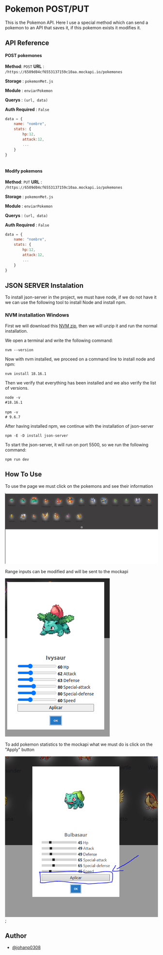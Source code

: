 # Pokemon POST/PUT

This is the Pokemon API.
Here I use a special method which can send a pokemon to an API that saves it, if this pokemon exists it modifies it.

## API Reference

#### POST pokemones

**Method**: `POST`
**URL** : `/https://6509d04cf6553137159c10aa.mockapi.io/pokemones`

**Storage** : `pokemonMet.js`

**Module** : `enviarPokemon` 

**Querys** : `(url, data)`

**Auth Required** : `False`

```javascript
data = {
    name: "nombre",
    stats: {
        hp:12,
        attack:12,
        ...
    }
}
  
```

#### Modify pokemons 

**Method**: `PUT`
**URL** : `/https://6509d04cf6553137159c10aa.mockapi.io/pokemones`

**Storage** : `pokemonMet.js`

**Module** : `enviarPokemon` 

**Querys** : `(url, data)`

**Auth Required** : `False`

```javascript
data = {
    name: "nombre",
    stats: {
        hp:12,
        attack:12,
        ...
    }
}
```


## JSON SERVER Instalation

To install json-server in the project, we must have node, if we do not have it we can use the following tool to install Node and install npm.

### NVM installation Windows

First we will download this [NVM zip](https://github.com/coreybutler/nvm-windows/releases/download/1.1.7/nvm-setup.zip), then we will unzip it and run the normal installation.

We open a terminal and write the following command:

```shell
nvm --version
```

Now with nvm installed, we proceed on a command line to install node and npm:

```shell
nvm install 18.16.1
```

Then we verify that everything has been installed and we also verify the list of versions.

```shell
node -v
#18.16.1

npm -v
# 9.6.7
```

After having installed npm, we continue with the installation of json-server

```shell
npm -E -D install json-server 
```

To start the json-server, it will run on port 5500, so we run the following command:

```shell
npm run dev
```


## How To Use

To use the page we must click on the pokemons and see their information

![imgen](./img/Screenshot%20from%202023-09-28%2011-42-00.png)

Range inputs can be modified and will be sent to the mockapi

![imgen](./img/Screenshot%20from%202023-09-28%2011-46-28.png)

To add pokemon statistics to the mockapi what we must do is click on the "Apply" button

![imagen](./img/img-12.PNG);


## Author

- [@johanp0308](https://github.com/johanp0308)

